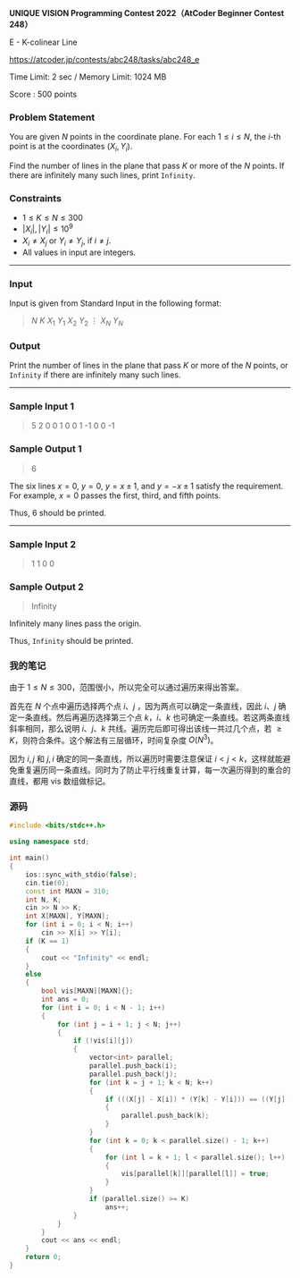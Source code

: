 **UNIQUE VISION Programming Contest 2022（AtCoder Beginner Contest 248）**

E - K-colinear Line

https://atcoder.jp/contests/abc248/tasks/abc248_e

<!--more-->

Time Limit: 2 sec / Memory Limit: 1024 MB

Score : $500$ points

### Problem Statement

You are given $N$ points in the coordinate plane. For each $1\leq i\leq N$, the $i$-th point is at the coordinates $(X_i, Y_i)$.

Find the number of lines in the plane that pass $K$ or more of the $N$ points.
If there are infinitely many such lines, print `Infinity`.

### Constraints

- $1 \leq K \leq N \leq 300$
- $\lvert X_i \rvert, \lvert Y_i \rvert \leq 10^9$
- $X_i\neq X_j$ or $Y_i\neq Y_j$, if $i\neq j$.
- All values in input are integers.

------

### Input

Input is given from Standard Input in the following format:

> $N$ $K$
> $X_1$ $Y_1$
> $X_2$ $Y_2$
> $\vdots$
> $X_N$ $Y_N$

### Output

Print the number of lines in the plane that pass $K$ or more of the $N$ points, or `Infinity` if there are infinitely many such lines.

------

### Sample Input 1

> 5 2
> 0 0
> 1 0
> 0 1
> -1 0
> 0 -1

### Sample Output 1

> 6

The six lines $x=0$, $y=0$, $y=x\pm 1$, and $y=-x\pm 1$ satisfy the requirement.
For example, $x=0$ passes the first, third, and fifth points.

Thus, $6$ should be printed.

------

### Sample Input 2

> 1 1
> 0 0

### Sample Output 2

> Infinity

Infinitely many lines pass the origin.

Thus, `Infinity` should be printed.

### 我的笔记

由于 $1 \leq N \leq 300$，范围很小，所以完全可以通过遍历来得出答案。

首先在 $N$ 个点中遍历选择两个点 $i$、$j$ ，因为两点可以确定一条直线，因此 $i$、$j$ 确定一条直线。然后再遍历选择第三个点 $k$，$i$、$k$ 也可确定一条直线。若这两条直线斜率相同，那么说明 $i$、$j$、$k$ 共线。遍历完后即可得出该线一共过几个点，若 $\geq K$，则符合条件。这个解法有三层循环，时间复杂度 $O(N^3)$。

因为 $i,j$ 和 $j,i$ 确定的同一条直线，所以遍历时需要注意保证 $i<j<k$，这样就能避免重复遍历同一条直线。同时为了防止平行线重复计算，每一次遍历得到的重合的直线，都用 vis 数组做标记。

### 源码

```cpp
#include <bits/stdc++.h>

using namespace std;

int main()
{
    ios::sync_with_stdio(false);
    cin.tie(0);
    const int MAXN = 310;
    int N, K;
    cin >> N >> K;
    int X[MAXN], Y[MAXN];
    for (int i = 0; i < N; i++)
        cin >> X[i] >> Y[i];
    if (K == 1)
    {
        cout << "Infinity" << endl;
    }
    else
    {
        bool vis[MAXN][MAXN]{};
        int ans = 0;
        for (int i = 0; i < N - 1; i++)
        {
            for (int j = i + 1; j < N; j++)
            {
                if (!vis[i][j])
                {
                    vector<int> parallel;
                    parallel.push_back(i);
                    parallel.push_back(j);
                    for (int k = j + 1; k < N; k++)
                    {
                        if (((X[j] - X[i]) * (Y[k] - Y[i])) == ((Y[j] - Y[i]) * (X[k] - X[i])))
                        {
                            parallel.push_back(k);
                        }
                    }
                    for (int k = 0; k < parallel.size() - 1; k++)
                    {
                        for (int l = k + 1; l < parallel.size(); l++)
                        {
                            vis[parallel[k]][parallel[l]] = true;
                        }
                    }
                    if (parallel.size() >= K)
                        ans++;
                }
            }
        }
        cout << ans << endl;
    }
    return 0;
}
```

